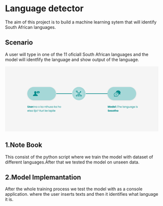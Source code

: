 # Language detector 

The aim of this project is to build a 
machine learning sytem that will identify 
South African languages.

## __Scenario__
A user will type in one of the 11 oficiall 
South African languages and the model 
will identfify the language and show output 
of the language.

![alt text for screen readers](/illustration.png "Text to show on mouseover")


## __1.Note Book__
This consist of the python script where we train the
model with dataset of different languages.After that 
we tested the model on unseen data.

## __2.Model Implemantation__
After the whole training process we test the model with 
as a console application. where the user inserts texts 
and then it identifies what language it is.
